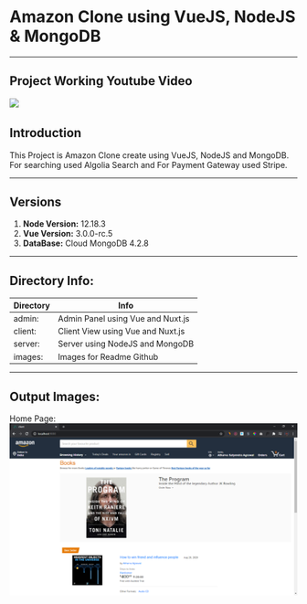 # Amazon Clone using VueJS, NodeJS & MongoDB
***
## Project Working Youtube Video
[![](http://img.youtube.com/vi/V73p7DJKNHk/0.jpg)](http://www.youtube.com/watch?v=V73p7DJKNHk "Amazon Clone Using VueJS, NodeJS and MongoDB")

## Introduction
This Project is Amazon Clone create using VueJS, NodeJS and MongoDB. For searching used Algolia Search and For Payment Gateway used Stripe.

***
## Versions
1. **Node Version:** 12.18.3 
2. **Vue Version:** 3.0.0-rc.5 
3. **DataBase:** Cloud MongoDB 4.2.8 
 
 ***
## Directory Info:
|Directory|Info|
|---|---|
|admin:|Admin Panel using Vue and Nuxt.js|
|client:|Client View using Vue and Nuxt.js|
|server:|Server using NodeJS and MongoDB|
|images:|Images for Readme Github|

***
## Output Images:

Home Page: 
![](https://raw.githubusercontent.com/atharvaagrawal/Amazon-Clone-Using-VueJs-NodeJs-MongoDB/master/images/1-HomePage.png)

